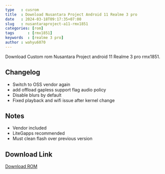 ```yaml
---
type   : cusrom
title  : Download Nusantara Project Android 11 Realme 3 pro
date   : 2024-03-18T09:17:35+07:00
slug   : nusantaraproject-a11-rmx1851
categories: [rom]
tags      : [rmx1851]
keywords  : [realme 3 pro]
author : wahyu6070
---
```


Download Custom rom Nusantara Project android 11 Realme 3 pro rmx1851.

## Changelog
- Switch to OSS vendor again
- add offload gapless support flag audio policy
- Disable blurs by default
- Fixed playback and wifi issue after kernel change

## Notes
- Vendor included
- LiteGapps recommended
- Must clean flash over previous version

## Download Link
[Download ROM](https://www.pling.com/p/1422343/)

